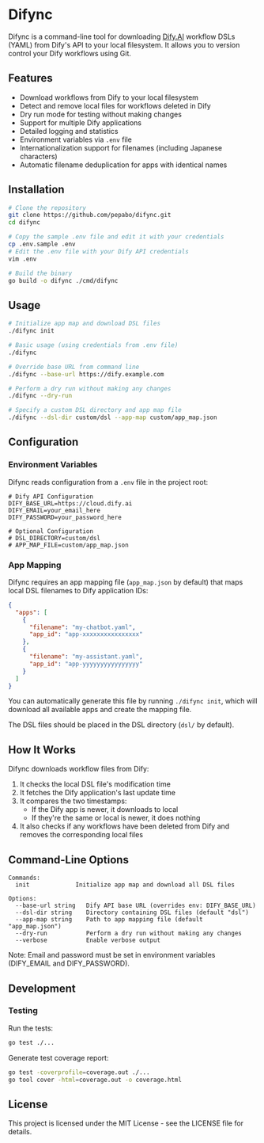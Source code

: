 # Difync

Difync is a command-line tool for downloading [Dify.AI](https://dify.ai) workflow DSLs (YAML) from Dify's API to your local filesystem. It allows you to version control your Dify workflows using Git.

## Features

- Download workflows from Dify to your local filesystem
- Detect and remove local files for workflows deleted in Dify
- Dry run mode for testing without making changes
- Support for multiple Dify applications
- Detailed logging and statistics
- Environment variables via `.env` file
- Internationalization support for filenames (including Japanese characters)
- Automatic filename deduplication for apps with identical names

## Installation

```bash
# Clone the repository
git clone https://github.com/pepabo/difync.git
cd difync

# Copy the sample .env file and edit it with your credentials
cp .env.sample .env
# Edit the .env file with your Dify API credentials
vim .env

# Build the binary
go build -o difync ./cmd/difync
```

## Usage

```bash
# Initialize app map and download DSL files
./difync init

# Basic usage (using credentials from .env file)
./difync

# Override base URL from command line
./difync --base-url https://dify.example.com

# Perform a dry run without making any changes
./difync --dry-run

# Specify a custom DSL directory and app map file
./difync --dsl-dir custom/dsl --app-map custom/app_map.json
```

## Configuration

### Environment Variables

Difync reads configuration from a `.env` file in the project root:

```
# Dify API Configuration
DIFY_BASE_URL=https://cloud.dify.ai
DIFY_EMAIL=your_email_here
DIFY_PASSWORD=your_password_here

# Optional Configuration
# DSL_DIRECTORY=custom/dsl
# APP_MAP_FILE=custom/app_map.json
```

### App Mapping

Difync requires an app mapping file (`app_map.json` by default) that maps local DSL filenames to Dify application IDs:

```json
{
  "apps": [
    {
      "filename": "my-chatbot.yaml",
      "app_id": "app-xxxxxxxxxxxxxxxx"
    },
    {
      "filename": "my-assistant.yaml",
      "app_id": "app-yyyyyyyyyyyyyyyy"
    }
  ]
}
```

You can automatically generate this file by running `./difync init`, which will download all available apps and create the mapping file.

The DSL files should be placed in the DSL directory (`dsl/` by default).

## How It Works

Difync downloads workflow files from Dify:

1. It checks the local DSL file's modification time
2. It fetches the Dify application's last update time
3. It compares the two timestamps:
   - If the Dify app is newer, it downloads to local
   - If they're the same or local is newer, it does nothing
4. It also checks if any workflows have been deleted from Dify and removes the corresponding local files

## Command-Line Options

```
Commands:
  init             Initialize app map and download all DSL files

Options:
  --base-url string   Dify API base URL (overrides env: DIFY_BASE_URL)
  --dsl-dir string    Directory containing DSL files (default "dsl")
  --app-map string    Path to app mapping file (default "app_map.json")
  --dry-run           Perform a dry run without making any changes
  --verbose           Enable verbose output
```

Note: Email and password must be set in environment variables (DIFY_EMAIL and DIFY_PASSWORD).

## Development

### Testing

Run the tests:

```bash
go test ./...
```

Generate test coverage report:

```bash
go test -coverprofile=coverage.out ./...
go tool cover -html=coverage.out -o coverage.html
```

## License

This project is licensed under the MIT License - see the LICENSE file for details. 